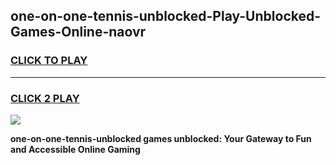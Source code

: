 
## one-on-one-tennis-unblocked-Play-Unblocked-Games-Online-naovr
<h3>
<a href="https://premium76.site?title=one-on-one-tennis-unblocked&ref=25A">CLICK TO PLAY</a></h3>
<hr>

<h3>
<a href="https://premium76.site?title=one-on-one-tennis-unblocked&ref=25A">CLICK 2 PLAY</a>
  
</h3>

<a href="https://premium76.site?title=one-on-one-tennis-unblocked&ref=25A"><img src="https://clearcache.store/games.png"></a>


**one-on-one-tennis-unblocked games unblocked: Your Gateway to Fun and Accessible Online Gaming**
